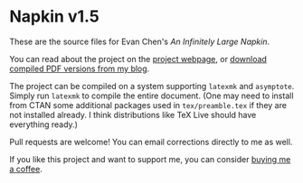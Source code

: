 # Napkin v1.5

These are the source files for Evan Chen's *An Infinitely Large Napkin*.

You can read about the project
on the [project webpage](http://web.evanchen.cc/napkin.html),
or [download compiled PDF versions from my blog](https://usamo.wordpress.com/napkin/).

The project can be compiled on a system supporting `latexmk` and `asymptote`.
Simply run `latexmk` to compile the entire document.
(One may need to install from CTAN some additional packages
used in `tex/preamble.tex` if they are not installed already.
I think distributions like TeX Live should have everything ready.)

Pull requests are welcome!
You can email corrections directly to me as well.

If you like this project and want to support me,
you can consider [buying me a coffee](http://ko-fi.com/evanchen).
